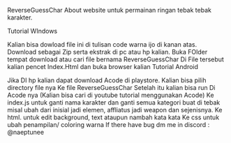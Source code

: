 ReverseGuessChar
About
website untuk permainan ringan tebak tebak karakter.

Tutorial WIndows

Kalian bisa dowload file ini di tulisan code warna ijo di kanan atas.
Download sebagai Zip serta ekstrak di pc atau hp kalian.
Buka FOlder tempat download atau cari file bernama ReverseGuessChar
Di File tersebut kalian pencet Index.Html dan buka browser kalian
Tutorial Android

Jika DI hp kalian dapat download Acode di playstore. Kalian bisa pilih directory file nya
Ke file ReverseGuessChar Setelah itu kalian bisa run Di Acode nya (Kalian bisa cari di youtube tutorial menggunakan Acode)
Ke index.js untuk ganti nama karakter dan ganti semua kategori buat di tebak misal ubah dari inisial jadi elemen, affliatus jadi weapon dan sejenisnya.
Ke html. untuk edit background, text ataupun nambah kata kata
Ke css untuk ubah penampilan/ coloring warna
If there have bug dm me in discord : @naeptunee
